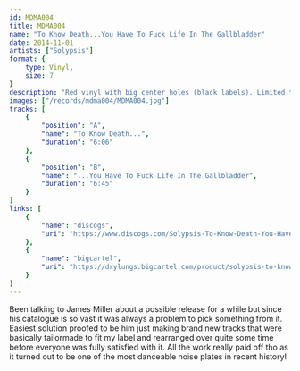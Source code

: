 ```yaml
---
id: MDMA004
title: MDMA004
name: "To Know Death...You Have To Fuck Life In The Gallbladder"
date: 2014-11-01
artists: ["Solypsis"]
format: {
    type: Vinyl,
    size: 7
}
description: "Red vinyl with big center holes (black labels). Limited to 200 copies."
images: ["/records/mdma004/MDMA004.jpg"]
tracks: [
    {
        "position": "A",
        "name": "To Know Death...",
        "duration": "6:06"
    },
    {
        "position": "B",
        "name": "...You Have To Fuck Life In The Gallbladder",
        "duration": "6:45"
    }
]
links: [
    {
        "name": "discogs",
        "uri": "https://www.discogs.com/Solypsis-To-Know-Death-You-Have-To-Fuck-Life-In-The-Gallbladder/release/6118882"
    },
    {
        "name": "bigcartel",
        "uri": "https://drylungs.bigcartel.com/product/solypsis-to-know-death-you-have-to-fuck-life-in-the-gallbladder-7"
    }
]
---
```

Been talking to James Miller about a possible release for a while but since his catalogue is so vast it was always a problem to pick something from it. Easiest solution proofed to be him just making brand new tracks that were basically tailormade to fit my label and rearranged over quite some time before everyone was fully satisfied with it. All the work really paid off tho as it turned out to be one of the most danceable noise plates in recent history!
